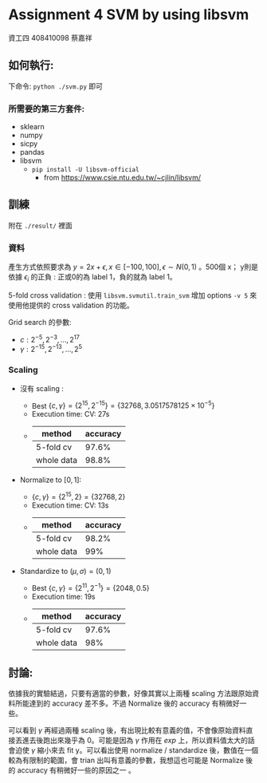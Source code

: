 # Assignment 4 SVM by using libsvm

資工四 408410098 蔡嘉祥 

## 如何執行:

下命令: ```python ./svm.py``` 即可

### 所需要的第三方套件:

- sklearn
- numpy 
- sicpy
- pandas 
- libsvm 
  - ```pip install -U libsvm-official```
      - from https://www.csie.ntu.edu.tw/~cjlin/libsvm/

## 訓練

附在 ```./result/``` 裡面

### 資料
產生方式依照要求為 $y = 2x+\epsilon, x \in [-100,100], \epsilon\sim N(0,1)$ 。500個 x； y則是依據 $\epsilon_i$ 的正負 : 正或0的為 label 1，負的就為 label 1。

5-fold cross validation : 使用 
```libsvm.svmutil.train_svm``` 增加 options ```-v 5``` 來使用他提供的 cross validation 的功能。

Grid search 的參數:
- $c: 2^{-5}, 2^{-3}, ... , 2^{17}$
- $\gamma : 2^{-15}, 2^{-13}, ... ,2^{5}$

### Scaling
- 沒有 scaling :
  - Best $\{c,\gamma\} =\{2^{15}, 2^{-15}\} = \{32768, 3.0517578125\times10^{-5}\}$ 
  - Execution time: CV: 27s
  - |method|accuracy|
    |-|-|
    |5-fold cv|97.6%|
    |whole data|98.8%|

- Normalize to $[0,1]$:
  - $\{c,\gamma\} =\{2^{15}, 2\} = \{32768, 2\}$  
  - Execution time: CV: 13s
  - |method|accuracy|
    |-|-|
    |5-fold cv|98.2%|
    |whole data|99%|

- Standardize to $(\mu, \sigma)=(0,1)$
  - Best $\{c,\gamma\} =\{2^{11}, 2^{-1}\} = \{2048, 0.5\}$ 
  - Execution time: 19s
  - |method|accuracy|
    |-|-|
    |5-fold cv|97.6%|
    |whole data|98%|


## 討論: 
依據我的實驗結過，只要有適當的參數，好像其實以上兩種 scaling 方法跟原始資料所能達到的 accuracy 差不多。不過 Normalize 後的 accuracy 有稍微好一些。 

可以看到 $\gamma$ 再經過兩種 scaling 後，有出現比較有意義的值，不會像原始資料直接丟進去後跑出來幾乎為 0。可能是因為 $\gamma$ 作用在 $exp$ 上，所以資料值太大的話會迫使 $\gamma$ 縮小來去 fit y。可以看出使用 normalize / standardize 後，數值在一個較為有限制的範圍，會 trian 出叫有意義的參數，我想這也可能是 Normalize 後的 accuracy 有稍微好一些的原因之一 。
